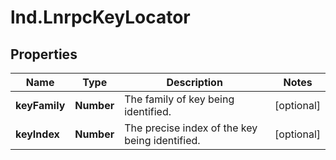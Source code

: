 # lnd.LnrpcKeyLocator

## Properties

Name | Type | Description | Notes
------------ | ------------- | ------------- | -------------
**keyFamily** | **Number** | The family of key being identified. | [optional] 
**keyIndex** | **Number** | The precise index of the key being identified. | [optional] 


